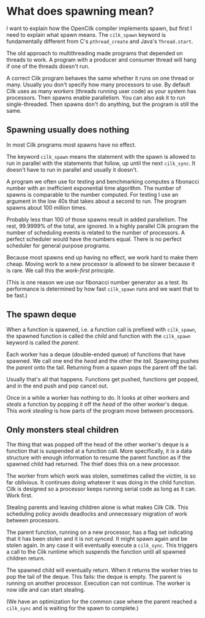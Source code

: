 # What does spawning mean?

I want to explain how the OpenCilk compiler implements spawn, but
first I need to explain what spawn means.  The `cilk_spawn` keyword is
fundamentally different from C's `pthread_create` and Java's
`Thread.start`.

The old approach to multithreading made programs that depended on
threads to work.  A program with a producer and consumer thread will
hang if one of the threads doesn't run.

A correct Cilk program behaves the same whether it runs on one thread
or many.  Usually you don't specify how many processors to use.  By
default Cilk uses as many _workers_ (threads running user code) as
your system has processors.  Then spawns enable parallelism.  You can
also ask it to run single-threaded.  Then spawns don't do anything,
but the program is still the same.

## Spawning usually does nothing

In most Cilk programs most spawns have no effect.

The keyword `cilk_spawn` means the statement with the spawn is allowed
to run in parallel with the statements that follow, up until the next
`cilk_sync`.  It doesn't have to run in parallel and usually it doesn't.

A program we often use for testing and benchmarking computes a
fibonacci number with an inefficient exponential time algorithm.  The
number of spawns is comparable to the number computed.  For testing I
use an argument in the low 40s that takes about a second to run.  The
program spawns about 100 million times.

Probably less than 100 of those spawns result in added parallelism.
The rest, 99.9999% of the total, are ignored.  In a highly parallel
Cilk program the number of scheduling events is related to the number
of processors.  A perfect scheduler would have the numbers equal.
There is no perfect scheduler for general purpose programs.

Because most spawns end up having no effect, we work hard to make them
cheap.  Moving work to a new processor is allowed to be slower because
it is rare.  We call this the _work-first principle_.

(This is one reason we use our fibonacci number generator as a test.
Its performance is determined by how fast `cilk_spawn` runs and we
want that to be fast.)

## The spawn deque

When a function is spawned, i.e. a function call is prefixed with
`cilk_spawn`, the spawned function is called the _child_ and function
with the `cilk_spawn` keyword is called the _parent_.

Each worker has a deque (double-ended queue) of functions that have
spawned.  We call one end the _head_ and the other the _tail_.
Spawning pushes the *parent* onto the tail.  Returning from a spawn pops
the parent off the tail.

Usually that's all that happens.  Functions get pushed, functions get
popped, and in the end push and pop cancel out.

Once in a while a worker has nothing to do.  It looks at other workers
and _steals_ a function by popping it off the *head* of the other
worker's deque.  This _work stealing_ is how parts of the program move
between processors.

## Only monsters steal children

The thing that was popped off the head of the other worker's deque is
a function that is suspended at a function call.  More specifically,
it is a data structure with enough information to resume the parent
function as if the spawned child had returned.  The thief does this on
a new processor.

The worker from which work was stolen, sometimes called the _victim_,
is so far oblivious.  It continues doing whatever it was doing in the
child function.  Cilk is designed so a processor keeps running serial
code as long as it can.  Work first.

Stealing parents and leaving children alone is what makes Cilk Cilk.
This scheduling policy avoids deadlocks and unnecessary migration of
work between processors.

The parent function, running on a new processor, has a flag set
indicating that it has been stolen and it is not _synced_.  It might
spawn again and be stolen again.  In any case it will eventually
execute a `cilk_sync`.  This triggers a call to the Cilk runtime which
suspends the function until all spawned children return.

The spawned child will eventually return.  When it returns the worker
tries to pop the tail of the deque.  This fails: the deque is empty.
The parent is running on another processor.  Execution can not
continue.  The worker is now idle and can start stealing.

(We have an optimization for the common case where the parent reached
a `cilk_sync` and is waiting for the spawn to complete.)

